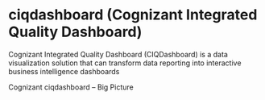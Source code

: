 # ciqdashboard (Cognizant Integrated Quality Dashboard)
Cognizant Integrated Quality Dashboard (CIQDashboard) is a data visualization solution that can transform data reporting into interactive business intelligence dashboards

Cognizant ciqdashboard – Big Picture




